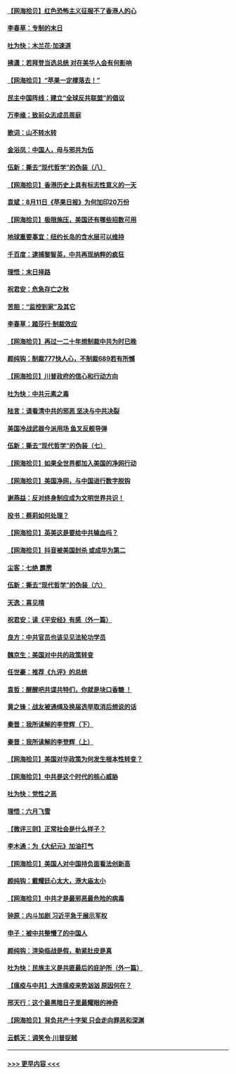 #### [【网海拾贝】红色恐怖主义征服不了香港人的心](../pages/nsc993/n12329296.md?t=08142202) 
#### [李春草：专制的末日](../pages/nsc993/n12329079.md?t=08142202) 
#### [吐为快：木兰花‧加速道](../pages/nsc993/n12327366.md?t=08142202) 
#### [拂潇：若拜登当选总统 对在美华人会有何影响](../pages/nsc993/n12295996.md?t=08142202) 
#### [【网海拾贝】“苹果一定撑落去！”](../pages/nsc993/n12326784.md?t=08142202) 
#### [民主中国阵线：建立“全球反共联盟”的倡议](../pages/nsc993/n12324177.md?t=08142202) 
#### [万李缘：致前众志成员周庭](../pages/nsc993/n12324635.md?t=08142202) 
#### [歌词：山不转水转](../pages/nsc993/n12324599.md?t=08142202) 
#### [金浴凤：中国人，毋与邪共为伍](../pages/nsc993/n12324257.md?t=08142202) 
#### [伍新：撕去“现代哲学”的伪装（八）](../pages/nsc993/n12324188.md?t=08142202) 
#### [【网海拾贝】香港历史上具有标志性意义的一天](../pages/nsc993/n12324021.md?t=08142202) 
#### [袁斌：8月11日《苹果日报》为何加印20万份](../pages/nsc993/n12323955.md?t=08142202) 
#### [【网海拾贝】极限施压，美国还有哪些招数可用](../pages/nsc993/n12322512.md?t=08142202) 
#### [地球重要事宜：纽约长岛的含水层可以维持](../pages/nsc993/n12321844.md?t=08142202) 
#### [千百度：逮捕黎智英，中共再现纳粹的疯狂](../pages/nsc993/n12321777.md?t=08142202) 
#### [理悟：末日择路](../pages/nsc993/n12320812.md?t=08142202) 
#### [祝君安：危急存亡之秋](../pages/nsc993/n12320795.md?t=08142202) 
#### [苦胆：“监控到家”及其它](../pages/nsc993/n12320751.md?t=08142202) 
#### [李春草：踏莎行·制裁效应](../pages/nsc993/n12318290.md?t=08142202) 
#### [【网海拾贝】再过一二十年想制裁中共为时已晚](../pages/nsc993/n12318195.md?t=08142202) 
#### [颜纯钩：制裁777快人心，不制裁689若有所憾](../pages/nsc993/n12316912.md?t=08142202) 
#### [【网海拾贝】川普政府的信心和行动方向](../pages/nsc993/n12316673.md?t=08142202) 
#### [吐为快：中共元素之毒](../pages/nsc993/n12316547.md?t=08142202) 
#### [陆言：请看清中共的邪恶 坚决与中共决裂](../pages/nsc993/n12315784.md?t=08142202) 
#### [美国冷战武器今派用场 鱼叉反舰导弹](../pages/nsc993/n12316258.md?t=08142202) 
#### [伍新：撕去“现代哲学”的伪装（七）](../pages/nsc993/n12315846.md?t=08142202) 
#### [【网海拾贝】如果全世界都加入美国的净网行动](../pages/nsc993/n12315588.md?t=08142202) 
#### [【网海拾贝】美国净网，与中国进行数字脱钩](../pages/nsc993/n12312813.md?t=08142202) 
#### [谢燕益：反对终身制应成为文明世界共识！](../pages/nsc993/n12310465.md?t=08142202) 
#### [投书：蔡莉如何处理？](../pages/nsc993/n12310224.md?t=08142202) 
#### [【网海拾贝】英美这是要给中共输血吗？](../pages/nsc993/n12307646.md?t=08142202) 
#### [【网海拾贝】抖音被美国封杀 或成华为第二](../pages/nsc993/n12305277.md?t=08142202) 
#### [尘客：七绝 霹雳](../pages/nsc993/n12304053.md?t=08142202) 
#### [伍新：撕去“现代哲学”的伪装（六）](../pages/nsc993/n12303243.md?t=08142202) 
#### [天逸：喜见晴](../pages/nsc993/n12303226.md?t=08142202) 
#### [祝君安：读《平安经》有感（外一篇）](../pages/nsc993/n12303170.md?t=08142202) 
#### [良方：中共官员也该见见法轮功学员](../pages/nsc993/n12302985.md?t=08142202) 
#### [魏京生：美国对中共的政策转变](../pages/nsc993/n12302929.md?t=08142202) 
#### [任世豪：推荐《九评》的总统](../pages/nsc993/n12302838.md?t=08142202) 
#### [袁哲：醒醒吧共谍共特们，你就是块口香糖 ！](../pages/nsc993/n12302678.md?t=08142202) 
#### [黄之锋：战友被通缉及换届选举取消后想说的话](../pages/nsc993/n12302681.md?t=08142202) 
#### [秦晋：我所读解的李登辉（下）](../pages/nsc993/n12302171.md?t=08142202) 
#### [秦晋：我所读解的李登辉（上）](../pages/nsc993/n12301979.md?t=08142202) 
#### [【网海拾贝】美国对华政策为何发生根本性转变？](../pages/nsc993/n12302091.md?t=08142202) 
#### [【网海拾贝】中共是这个时代的核心威胁](../pages/nsc993/n12300541.md?t=08142202) 
#### [吐为快：党性之恶](../pages/nsc993/n12300263.md?t=08142202) 
#### [理悟：六月飞雪](../pages/nsc993/n12300243.md?t=08142202) 
#### [【微评三则】正常社会是什么样子？](../pages/nsc993/n12300228.md?t=08142202) 
#### [李木通：为《大纪元》加油打气](../pages/nsc993/n12280363.md?t=08142202) 
#### [【网海拾贝】美国人对中国持负面看法创新高](../pages/nsc993/n12298720.md?t=08142202) 
#### [颜纯钩：戴耀廷心太大，港大庙太小](../pages/nsc993/n12297682.md?t=08142202) 
#### [【网海拾贝】中共才是最邪恶最危险的病毒](../pages/nsc993/n12296470.md?t=08142202) 
#### [钟原：内斗加剧 习近平急于展示军权](../pages/nsc993/n12292544.md?t=08142202) 
#### [申子：被中共整懵了的中国人](../pages/nsc993/n12291389.md?t=08142202) 
#### [颜纯钩：渲染临战是假，勒紧肚皮是真](../pages/nsc993/n12290945.md?t=08142202) 
#### [吐为快：民族主义是共匪最后的庇护所（外一篇）](../pages/nsc993/n12290887.md?t=08142202) 
#### [【瘟疫与中共】大连瘟疫来势汹汹 原因何在？](../pages/nsc993/n12287474.md?t=08142202) 
#### [邢天行：这个最黑暗日子里最耀眼的神奇](../pages/nsc993/n12289882.md?t=08142202) 
#### [【网海拾贝】背负共产十字架 只会走向罪恶和深渊](../pages/nsc993/n12288290.md?t=08142202) 
#### [云鹤天：调笑令·川普捉贼](../pages/nsc993/n12285672.md?t=08142202) 

----
#### [ >>> 更早内容 <<< ](../indexes/nsc993-earlier.md)
